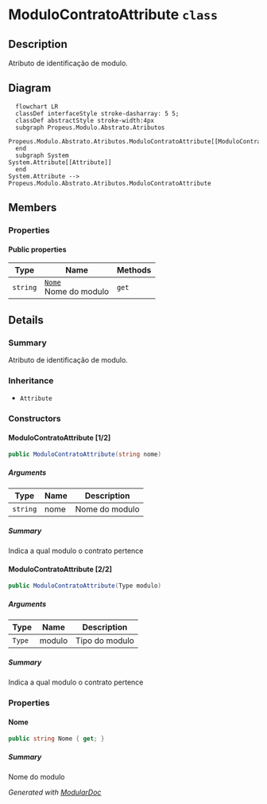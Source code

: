 # ModuloContratoAttribute `class`

## Description
Atributo de identificação de modulo.

## Diagram
```mermaid
  flowchart LR
  classDef interfaceStyle stroke-dasharray: 5 5;
  classDef abstractStyle stroke-width:4px
  subgraph Propeus.Modulo.Abstrato.Atributos
  Propeus.Modulo.Abstrato.Atributos.ModuloContratoAttribute[[ModuloContratoAttribute]]
  end
  subgraph System
System.Attribute[[Attribute]]
  end
System.Attribute --> Propeus.Modulo.Abstrato.Atributos.ModuloContratoAttribute
```

## Members
### Properties
#### Public  properties
| Type | Name | Methods |
| --- | --- | --- |
| `string` | [`Nome`](#nome)<br>Nome do modulo | `get` |

## Details
### Summary
Atributo de identificação de modulo.

### Inheritance
 - `Attribute`

### Constructors
#### ModuloContratoAttribute [1/2]
```csharp
public ModuloContratoAttribute(string nome)
```
##### Arguments
| Type | Name | Description |
| --- | --- | --- |
| `string` | nome | Nome do modulo |

##### Summary
Indica a qual modulo o contrato pertence

#### ModuloContratoAttribute [2/2]
```csharp
public ModuloContratoAttribute(Type modulo)
```
##### Arguments
| Type | Name | Description |
| --- | --- | --- |
| `Type` | modulo | Tipo do modulo |

##### Summary
Indica a qual modulo o contrato pertence

### Properties
#### Nome
```csharp
public string Nome { get; }
```
##### Summary
Nome do modulo

*Generated with* [*ModularDoc*](https://github.com/hailstorm75/ModularDoc)
